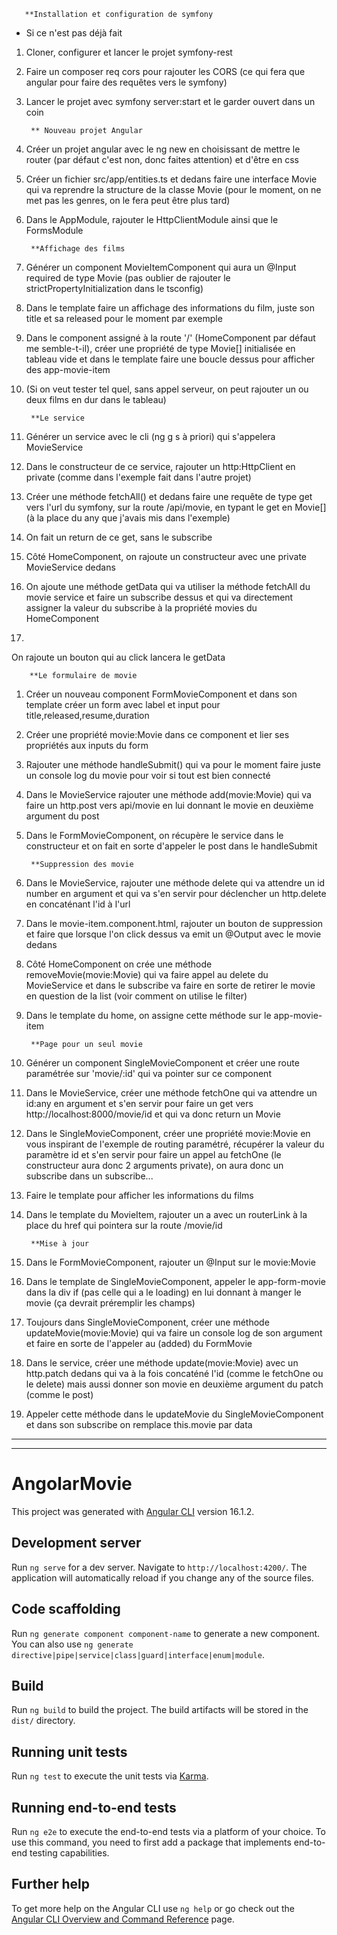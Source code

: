        **Installation et configuration de symfony

* Si ce n'est pas déjà fait

1. Cloner, configurer et lancer le projet symfony-rest
	
2. Faire un composer req cors pour rajouter les CORS (ce qui fera que angular pour faire des requêtes vers le symfony)
	
3. Lancer le projet avec symfony server:start et le garder ouvert dans un coin

        ** Nouveau projet Angular
	
1. Créer un projet angular avec le ng new en choisissant de mettre le router (par défaut c'est non, donc faites attention) et d'être en css
	
2. Créer un fichier src/app/entities.ts et dedans faire une interface Movie qui va reprendre la structure de la classe Movie (pour le moment, on ne met pas les genres, on le fera peut être plus tard)
	
3. Dans le AppModule, rajouter le HttpClientModule ainsi que le FormsModule


        **Affichage des films

1. Générer un component MovieItemComponent qui aura un @Input required de type Movie (pas oublier de rajouter le strictPropertyInitialization dans le tsconfig)
	
2. Dans le template faire un affichage des informations du film, juste son title et sa released pour le moment par exemple
	
3. Dans le component assigné à la route '/' (HomeComponent par défaut me semble-t-il), créer une propriété de type Movie[] initialisée en tableau vide et dans le template faire une boucle dessus pour afficher des app-movie-item
	
4. (Si on veut tester tel quel, sans appel serveur, on peut rajouter un ou deux films en dur dans le tableau)

        **Le service

1. Générer un service avec le cli (ng g s à priori) qui s'appelera MovieService
	
2. Dans le constructeur de ce service, rajouter un http:HttpClient en private (comme dans l'exemple fait dans l'autre projet)
	
3. Créer une méthode fetchAll() et dedans faire une requête de type get vers l'url du symfony, sur la route /api/movie, en typant le get en Movie[] (à la place du any que j'avais mis dans l'exemple)
	
4. On fait un return de ce get, sans le subscribe
	
5. Côté HomeComponent, on rajoute un constructeur avec une private MovieService dedans
	
6. On ajoute une méthode getData qui va utiliser la méthode fetchAll du movie service et faire un subscribe dessus et qui va directement assigner la valeur du subscribe à la propriété movies du HomeComponent
	
7. 
On rajoute un bouton qui au click lancera le getData


        **Le formulaire de movie

1. Créer un nouveau component FormMovieComponent et dans son template créer un form avec label et input pour title,released,resume,duration
	
2. Créer une propriété movie:Movie dans ce component et lier ses propriétés aux inputs du form
	
3. Rajouter une méthode handleSubmit() qui va pour le moment faire juste un console log du movie pour voir si tout est bien connecté
	
4. Dans le MovieService rajouter une méthode add(movie:Movie) qui va faire un http.post vers api/movie en lui donnant le movie en deuxième argument du post
	
5. Dans le FormMovieComponent, on récupère le service dans le constructeur et on fait en sorte d'appeler le post dans le handleSubmit



        **Suppression des movie

1. Dans le MovieService, rajouter une méthode delete qui va attendre un id number en argument et qui va s'en servir pour déclencher un http.delete en concaténant l'id à l'url
	
2. Dans le movie-item.component.html, rajouter un bouton de suppression et faire que lorsque l'on click dessus va emit un @Output avec le movie dedans
	
3. Côté HomeComponent on crée une méthode removeMovie(movie:Movie) qui va faire appel au delete du MovieService et dans le subscribe va faire en sorte de retirer le movie en question de la list (voir comment on utilise le filter)
	
4. Dans le template du home, on assigne cette méthode sur le app-movie-item



        **Page pour un seul movie	

1. Générer un component SingleMovieComponent et créer une route paramétrée sur 'movie/:id' qui va pointer sur ce component
	
2. Dans le MovieService, créer une méthode fetchOne qui va attendre un id:any en argument et s'en servir pour faire un get vers http://localhost:8000/movie/id et qui va donc return un Movie
	
3. Dans le SingleMovieComponent, créer une propriété movie:Movie en vous inspirant de l'exemple de routing paramétré, récupérer la valeur du paramètre id et s'en servir pour faire un appel au fetchOne (le constructeur aura donc 2 arguments private), on aura donc un subscribe dans un subscribe...
	
4. Faire le template pour afficher les informations du films
	
5. Dans le template du MovieItem, rajouter un a avec un routerLink à la place du href qui pointera sur la route /movie/id




        **Mise à jour

1. Dans le FormMovieComponent, rajouter un @Input sur le movie:Movie
	
2. Dans le template de SingleMovieComponent, appeler le app-form-movie dans la div if (pas celle qui a le loading) en lui donnant à manger le movie (ça devrait préremplir les champs)
	
3. Toujours dans SingleMovieComponent, créer une méthode updateMovie(movie:Movie) qui va faire un console log de son argument et faire en sorte de l'appeler au (added) du FormMovie
	
4. Dans le service, créer une méthode update(movie:Movie) avec un http.patch dedans qui va à la fois concaténé l'id (comme le fetchOne ou le delete) mais aussi donner son movie en deuxième argument du patch (comme le post)
	
5. Appeler cette méthode dans le updateMovie du SingleMovieComponent et dans son subscribe on remplace this.movie par data


_____________________________
_____________________________
# AngolarMovie

This project was generated with [Angular CLI](https://github.com/angular/angular-cli) version 16.1.2.

## Development server

Run `ng serve` for a dev server. Navigate to `http://localhost:4200/`. The application will automatically reload if you change any of the source files.

## Code scaffolding

Run `ng generate component component-name` to generate a new component. You can also use `ng generate directive|pipe|service|class|guard|interface|enum|module`.

## Build

Run `ng build` to build the project. The build artifacts will be stored in the `dist/` directory.

## Running unit tests

Run `ng test` to execute the unit tests via [Karma](https://karma-runner.github.io).

## Running end-to-end tests

Run `ng e2e` to execute the end-to-end tests via a platform of your choice. To use this command, you need to first add a package that implements end-to-end testing capabilities.

## Further help

To get more help on the Angular CLI use `ng help` or go check out the [Angular CLI Overview and Command Reference](https://angular.io/cli) page.
